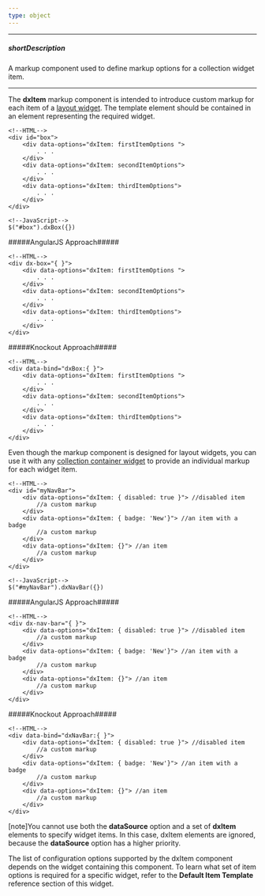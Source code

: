 ```yaml
---
type: object
---
```

---
##### shortDescription
A markup component used to define markup options for a collection widget item.

---
The **dxItem** markup component is intended to introduce custom markup for each item of a [layout widget](/concepts/10%20UI%20Widgets/10%20UI%20Widget%20Categories/50%20Layout%20Widgets '/Documentation/Guide/UI_Widgets/UI_Widget_Categories/Layout_Widgets/'). The template element should be contained in an element representing the required widget.

    <!--HTML-->
    <div id="box">
        <div data-options="dxItem: firstItemOptions ">
            . . .
        </div>
        <div data-options="dxItem: secondItemOptions">
            . . .
        </div>
        <div data-options="dxItem: thirdItemOptions">
            . . .
        </div>
    </div>

<!---->

    <!--JavaScript-->
    $("#box").dxBox({})

<!---->

#####AngularJS Approach#####

    <!--HTML-->
    <div dx-box="{ }">
        <div data-options="dxItem: firstItemOptions ">
            . . .
        </div>
        <div data-options="dxItem: secondItemOptions">
            . . .
        </div>
        <div data-options="dxItem: thirdItemOptions">
            . . .
        </div>
    </div>

#####Knockout Approach#####

    <!--HTML-->
    <div data-bind="dxBox:{ }">
        <div data-options="dxItem: firstItemOptions ">
            . . .
        </div>
        <div data-options="dxItem: secondItemOptions">
            . . .
        </div>
        <div data-options="dxItem: thirdItemOptions">
            . . .
        </div>
    </div>

Even though the markup component is designed for layout widgets, you can use it with any [collection container widget](/concepts/10%20UI%20Widgets/10%20UI%20Widget%20Categories/10%20Collection%20Container%20Widgets '/Documentation/Guide/UI_Widgets/UI_Widget_Categories/Collection_Container_Widgets/') to provide an individual markup for each widget item.

    <!--HTML-->
    <div id="myNavBar">
        <div data-options="dxItem: { disabled: true }"> //disabled item
            //a custom markup
        </div>
        <div data-options="dxItem: { badge: 'New'}"> //an item with a badge
            //a custom markup
        </div>
        <div data-options="dxItem: {}"> //an item
            //a custom markup
        </div>
    </div>

<!---->

    <!--JavaScript-->
    $("#myNavBar").dxNavBar({})

<!---->

#####AngularJS Approach#####

    <!--HTML-->
    <div dx-nav-bar="{ }">
        <div data-options="dxItem: { disabled: true }"> //disabled item
            //a custom markup
        </div>
        <div data-options="dxItem: { badge: 'New'}"> //an item with a badge
            //a custom markup
        </div>
        <div data-options="dxItem: {}"> //an item
            //a custom markup
        </div>
    </div>


#####Knockout Approach#####

    <!--HTML-->
    <div data-bind="dxNavBar:{ }">
        <div data-options="dxItem: { disabled: true }"> //disabled item
            //a custom markup
        </div>
        <div data-options="dxItem: { badge: 'New'}"> //an item with a badge
            //a custom markup
        </div>
        <div data-options="dxItem: {}"> //an item
            //a custom markup
        </div>
    </div>


[note]You cannot use both the **dataSource** option and a set of **dxItem** elements to specify widget items. In this case, dxItem elements are ignored, because the **dataSource** option has a higher priority.

The list of configuration options supported by the dxItem component depends on the widget containing this component. To learn what set of item options is required for a specific widget, refer to the **Default Item Template** reference section of this widget.